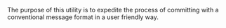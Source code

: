 The purpose of this utility is to expedite the process of committing with a conventional message format in a user friendly way.
